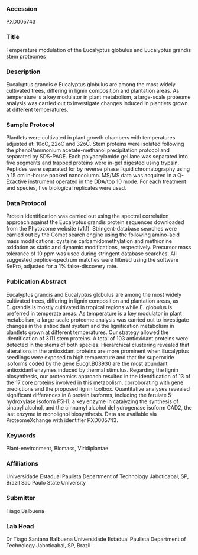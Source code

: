 ### Accession
PXD005743

### Title
Temperature modulation of the Eucalyptus globulus and Eucalyptus grandis stem proteomes

### Description
Eucalyptus grandis e Eucalyptus globulus are among the most widely cultivated trees, differing in lignin composition and plantation areas. As temperature is a key modulator in plant metabolism, a large-scale proteome analysis was carried out to investigate changes induced in plantlets grown at different temperatures.

### Sample Protocol
Plantlets were cultivated in plant growth chambers with temperatures adjusted at: 10oC, 22oC and 32oC. Stem proteins were isolated following the phenol/ammonium acetate-methanol precipitation protocol and separated by SDS-PAGE. Each polyacrylamide gel lane was separated into five segments and trapped proteins were in-gel digested using trypsin. Peptides were separated for by reverse phase liquid chromatography using a 15 cm in-house packed nanocolumn. MS/MS data was acquired in a Q-Exactive instrument operated in the DDA/top 10 mode. For each treatment and species, five biological replicates were used.

### Data Protocol
Protein identification was carried out using the spectral correlation approach against the Eucalyptus grandis protein sequences downloaded from the Phytozome website (v1.1). Stringent-database searches were carried out by the Comet search engine using the following amino-acid mass modifications: cysteine carbamidomethylation and methionine oxidation as static and dynamic modifications, respectively. Precursor mass tolerance of 10 ppm was used during stringent database searches. All suggested peptide-spectrum matches were filtered using the software SePro, adjusted for a 1% false-discovery rate.

### Publication Abstract
Eucalyptus grandis and Eucalyptus globulus are among the most widely cultivated trees, differing in lignin composition and plantation areas, as E.&#xa0;grandis is mostly cultivated in tropical regions while E.&#xa0;globulus is preferred in temperate areas. As temperature is a key modulator in plant metabolism, a large-scale proteome analysis was carried out to investigate changes in the antioxidant system and the lignification metabolism in plantlets grown at different temperatures. Our strategy allowed the identification of 3111 stem proteins. A total of 103 antioxidant proteins were detected in the stems of both species. Hierarchical clustering revealed that alterations in the antioxidant proteins are more prominent when Eucalyptus seedlings were exposed to high temperature and that the superoxide isoforms coded by the gene Eucgr.B03930 are the most abundant antioxidant enzymes induced by thermal stimulus. Regarding the lignin biosynthesis, our proteomics approach resulted in the identification of 13 of the 17 core proteins involved in this metabolism, corroborating with gene predictions and the proposed lignin toolbox. Quantitative analyses revealed significant differences in 8 protein isoforms, including the ferulate 5-hydroxylase isoform F5H1, a key enzyme in catalyzing the synthesis of sinapyl alcohol, and the cinnamyl alcohol dehydrogenase isoform CAD2, the last enzyme in monolignol biosynthesis. Data are available via ProteomeXchange with identifier PXD005743.

### Keywords
Plant-environment, Biomass, Viridiplantae

### Affiliations
Universidade Estadual Paulista Department of Technology Jaboticabal, SP, Brazil
Sao Paulo State University

### Submitter
Tiago Balbuena

### Lab Head
Dr Tiago Santana Balbuena
Universidade Estadual Paulista Department of Technology Jaboticabal, SP, Brazil


